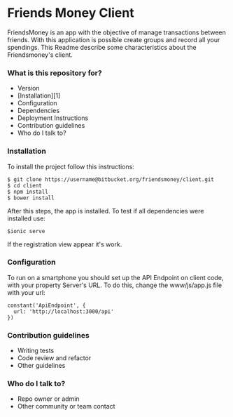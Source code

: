 # Friends Money Client #

FriendsMoney is an app with the objective of manage transactions between friends. With this application is possible create groups and record all your spendings. This Readme describe some characteristics about the Friendsmoney's client.

### What is this repository for? ###

* Version
* [Installation][1]
* Configuration
* Dependencies
* Deployment Instructions
* Contribution guidelines
* Who do I talk to?

### Installation ###

To install the project follow this instructions:
```
$ git clone https://username@bitbucket.org/friendsmoney/client.git
$ cd client
$ npm install
$ bower install
```

After this steps, the app is installed. To test if all dependencies were installed use:

```
$ionic serve
``` 

If the registration view appear it's work.

### Configuration ###

To run on a smartphone you should set up the API Endpoint on client code, with your property Server's URL. To do this, change the www/js/app.js file with your url:

```
constant('ApiEndpoint', {
  url: 'http://localhost:3000/api'
})
```
### Contribution guidelines ###

* Writing tests
* Code review and refactor
* Other guidelines

### Who do I talk to? ###

* Repo owner or admin
* Other community or team contact